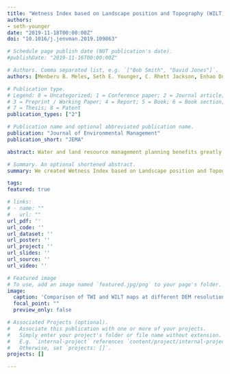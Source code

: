 ```yaml
---
title: "Wetness Index based on Landscape position and Topography (WILT): Modifying the TWI using parameters related to landscape positions"
authors:
- seth-younger
date: "2019-11-18T00:00:00Z"
doi: "10.1016/j.jenvman.2019.109863"

# Schedule page publish date (NOT publication's date).
#publishDate: "2019-11-16T00:00:00Z"

# Authors. Comma separated list, e.g. `["Bob Smith", "David Jones"]`.
authors: [Menberu B. Meles, Seth E. Younger, C. Rhett Jackson, Enhao Du, Damion Drover]

# Publication type.
# Legend: 0 = Uncategorized; 1 = Conference paper; 2 = Journal article;
# 3 = Preprint / Working Paper; 4 = Report; 5 = Book; 6 = Book section;
# 7 = Thesis; 8 = Patent
publication_types: ["2"]

# Publication name and optional abbreviated publication name.
publication: "Journal of Environmental Management"
publication_short: "JEMA"

abstract: Water and land resource management planning benefits greatly from accurate prediction and understanding of the spatial distribution of wetness. The topographic wetness index (TWI) was conceived to predict relative surface wetness, and thus hydrologic responsiveness, across a watershed based on the assumption that shallow slope-parallel flow is a major driver of the movement and distribution of soil water. The index has been extensively used in modeling of landscape characteristics responsive to wetness, and some studies have shown the TWI performs well in landscapes where interflow is a dominant process. However, groundwater flow dominates the hydrology of low-slope landscapes with high subsurface conductivities, and the TWI assumptions are not likely to perform well in such environments. For groundwater dominated systems, we propose a hybrid wetness index (Wetness Index based on Landscape position and Topography, WILT) that inversely weights the upslope contributing area by the distance to the nearest surface water feature and the depth to groundwater. When explicit depth to groundwater data are not available, height above and separation from surface water features can act as surrogates for proximity to groundwater. The resulting WILT map provides a more realistic spatial distribution of relative wetness across a low-slope Coastal Plain landscape as demonstrated by improved prediction of hydric soils, depth to groundwater, nitrogen and carbon concentrations in the A horizon of the soil profile, and sensitivity to DEM scale.

# Summary. An optional shortened abstract.
summary: We created Wetness Index based on Landscape position and Topography by modifying the classic Topographic Wetness Index (TWI) to better incorporate topography and improve performance on low relief groundwater dominated landscapes.

tags:
featured: true

# links:
# - name: ""
#   url: ""
url_pdf: ''
url_code: ''
url_dataset: ''
url_poster: ''
url_project: ''
url_slides: ''
url_source: ''
url_video: ''

# Featured image
# To use, add an image named `featured.jpg/png` to your page's folder. 
image:
  caption: 'Comparison of TWI and WILT maps at different DEM resolutions'
  focal_point: ""
  preview_only: false

# Associated Projects (optional).
#   Associate this publication with one or more of your projects.
#   Simply enter your project's folder or file name without extension.
#   E.g. `internal-project` references `content/project/internal-project/index.md`.
#   Otherwise, set `projects: []`.
projects: []

---
```

